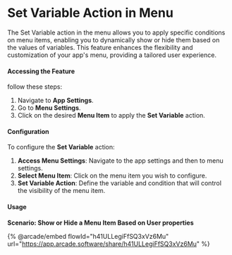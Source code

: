# Set Variable Action in Menu

The Set Variable action in the menu allows you to apply specific conditions on menu items, enabling you to dynamically show or hide them based on the values of variables. This feature enhances the flexibility and customization of your app's menu, providing a tailored user experience.

#### Accessing the Feature

follow these steps:

1. Navigate to **App Settings**.
2. Go to **Menu Settings**.
3. Click on the desired **Menu Item** to apply the **Set Variable** action.

#### Configuration

To configure the **Set Variable** action:

1. **Access Menu Settings**: Navigate to the app settings and then to menu settings.
2. **Select Menu Item**: Click on the menu item you wish to configure.
3. **Set Variable Action**: Define the variable and condition that will control the visibility of the menu item.

#### Usage

**Scenario: Show or Hide a Menu Item Based on User properties**

{% @arcade/embed flowId="h41ULLegiFfSQ3xVz6Mu" url="https://app.arcade.software/share/h41ULLegiFfSQ3xVz6Mu" %}
